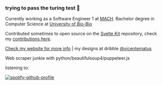 ### trying to pass the turing test 🤖

Currently working as a Software Engineer 1 at [MACH](https://www.somosmach.com/). Bachelor degree in Computer Science at [University of Bio-Bio](https://www.ubiobio.cl/w/)

Contributed sometimes to open source on the [Svelte Kit](https://github.com/sveltejs/kit) repository, check my [contributions here](https://gist.github.com/vicentematus/d89f23d0611581acb6d417bc88de6e0b).

[Check my website for more info](https://www.vicentematus.cl/) | my designs at dribble [@vicentematus](https://dribbble.com/vicentematus)

Web scraper junkie with python/beautifulsoup4/puppeteer.js

listening to:

[![spotify-github-profile](https://spotify-github-profile.vercel.app/api/view?uid=matusvicente&cover_image=true&theme=novatorem&show_offline=false&background_color=050505&interchange=false&bar_color=53b14f&bar_color_cover=false)](https://open.spotify.com/user/matusvicente?si=63f6e1eeaab84321)

